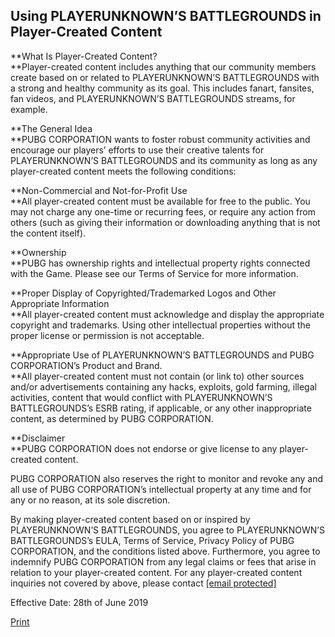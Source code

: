 Using PLAYERUNKNOWN’S BATTLEGROUNDS in Player-Created Content
-------------------------------------------------------------

**What Is Player-Created Content?  
**Player-created content includes anything that our community members create based on or related to PLAYERUNKNOWN’S BATTLEGROUNDS with a strong and healthy community as its goal. This includes fanart, fansites, fan videos, and PLAYERUNKNOWN’S BATTLEGROUNDS streams, for example.

**The General Idea  
**PUBG CORPORATION wants to foster robust community activities and encourage our players’ efforts to use their creative talents for PLAYERUNKNOWN’S BATTLEGROUNDS and its community as long as any player-created content meets the following conditions:

**Non-Commercial and Not-for-Profit Use  
**All player-created content must be available for free to the public. You may not charge any one-time or recurring fees, or require any action from others (such as giving their information or downloading anything that is not the content itself).

**Ownership  
**PUBG has ownership rights and intellectual property rights connected with the Game. Please see our Terms of Service for more information.

**Proper Display of Copyrighted/Trademarked Logos and Other Appropriate Information  
**All player-created content must acknowledge and display the appropriate copyright and trademarks. Using other intellectual properties without the proper license or permission is not acceptable.

**Appropriate Use of PLAYERUNKNOWN’S BATTLEGROUNDS and PUBG CORPORATION’s Product and Brand.  
**All player-created content must not contain (or link to) other sources and/or advertisements containing any hacks, exploits, gold farming, illegal activities, content that would conflict with PLAYERUNKNOWN’S BATTLEGROUNDS’s ESRB rating, if applicable, or any other inappropriate content, as determined by PUBG CORPORATION.

**Disclaimer  
**PUBG CORPORATION does not endorse or give license to any player-created content.

PUBG CORPORATION also reserves the right to monitor and revoke any and all use of PUBG CORPORATION’s intellectual property at any time and for any or no reason, at its sole discretion.

By making player-created content based on or inspired by PLAYERUNKNOWN’S BATTLEGROUNDS, you agree to PLAYERUNKNOWN’S BATTLEGROUNDS’s EULA, Terms of Service, Privacy Policy of PUBG CORPORATION, and the conditions listed above. Furthermore, you agree to indemnify PUBG CORPORATION from any legal claims or fees that arise in relation to your player-created content. For any player-created content inquiries not covered by above, please contact [\[email protected\]](/cdn-cgi/l/email-protection)

Effective Date: 28th of June 2019

[Print](javascript:window.print())